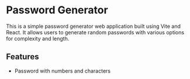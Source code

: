 
# Password Generator

This is a simple password generator web application built using Vite and React. It allows users to generate random passwords with various options for complexity and length.


## Features

- Password with numbers and characters


